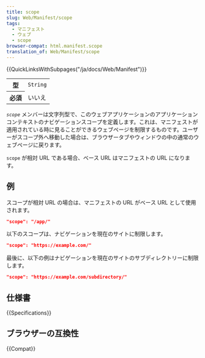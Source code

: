 ```yaml
---
title: scope
slug: Web/Manifest/scope
tags:
  - マニフェスト
  - ウェブ
  - scope
browser-compat: html.manifest.scope
translation_of: Web/Manifest/scope
---
```

{{QuickLinksWithSubpages("/ja/docs/Web/Manifest")}}

<table class="properties">
  <tbody>
    <tr>
      <th scope="row">型</th>
      <td><code>String</code></td>
    </tr>
    <tr>
      <th scope="row">必須</th>
      <td>いいえ</td>
    </tr>
  </tbody>
</table>

_`scope`_ メンバーは文字列型で、このウェブアプリケーションのアプリケーションコンテキストのナビゲーションスコープを定義します。これは、マニフェストが適用されている時に見ることができるウェブページを制限するものです。ユーザーがスコープ外へ移動した場合は、ブラウザータブやウィンドウの中の通常のウェブページに戻ります。

`scope` が相対 URL である場合、ベース URL はマニフェストの URL になります。

## 例

スコープが相対 URL の場合は、マニフェストの URL がベース URL として使用されます。

```json
"scope": "/app/"
```

以下のスコープは、ナビゲーションを現在のサイトに制限します。

```json
"scope": "https://example.com/"
```

最後に、以下の例はナビゲーションを現在のサイトのサブディレクトリーに制限します。

```json
"scope": "https://example.com/subdirectory/"
```

## 仕様書

{{Specifications}}

## ブラウザーの互換性

{{Compat}}
